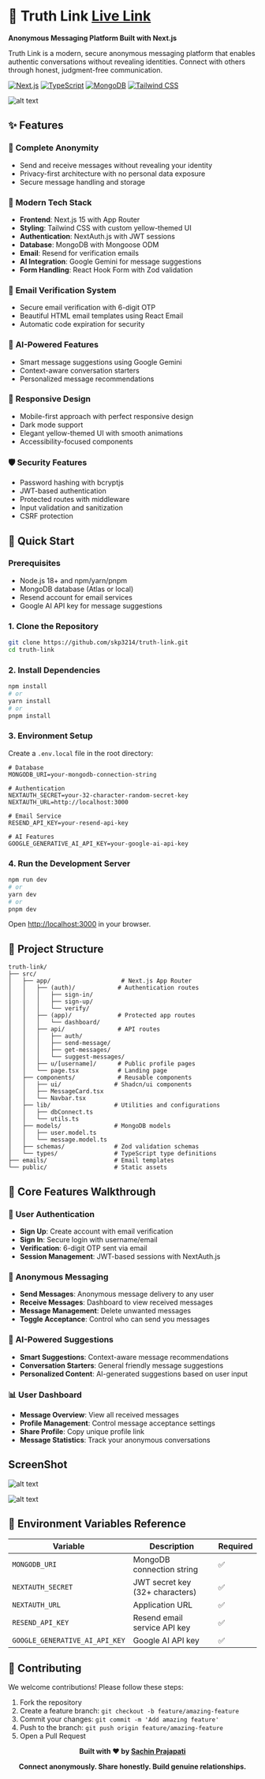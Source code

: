 # 🔗 Truth Link [Live Link](https://truth-links.vercel.app/)

**Anonymous Messaging Platform Built with Next.js**

Truth Link is a modern, secure anonymous messaging platform that enables authentic conversations without revealing identities. Connect with others through honest, judgment-free communication.

[![Next.js](https://img.shields.io/badge/Next.js-15.5.5-black?style=for-the-badge&logo=next.js)](https://nextjs.org/)
[![TypeScript](https://img.shields.io/badge/TypeScript-5.0-blue?style=for-the-badge&logo=typescript)](https://www.typescriptlang.org/)
[![MongoDB](https://img.shields.io/badge/MongoDB-7.0-green?style=for-the-badge&logo=mongodb)](https://www.mongodb.com/)
[![Tailwind CSS](https://img.shields.io/badge/Tailwind_CSS-3.4-38B2AC?style=for-the-badge&logo=tailwind-css)](https://tailwindcss.com/)

![alt text](image.png)

## ✨ Features

### 🔐 **Complete Anonymity**
- Send and receive messages without revealing your identity
- Privacy-first architecture with no personal data exposure
- Secure message handling and storage

### 🚀 **Modern Tech Stack**
- **Frontend**: Next.js 15 with App Router
- **Styling**: Tailwind CSS with custom yellow-themed UI
- **Authentication**: NextAuth.js with JWT sessions
- **Database**: MongoDB with Mongoose ODM
- **Email**: Resend for verification emails
- **AI Integration**: Google Gemini for message suggestions
- **Form Handling**: React Hook Form with Zod validation

### 📧 **Email Verification System**
- Secure email verification with 6-digit OTP
- Beautiful HTML email templates using React Email
- Automatic code expiration for security

### 🤖 **AI-Powered Features**
- Smart message suggestions using Google Gemini
- Context-aware conversation starters
- Personalized message recommendations

### 📱 **Responsive Design**
- Mobile-first approach with perfect responsive design
- Dark mode support
- Elegant yellow-themed UI with smooth animations
- Accessibility-focused components

### 🛡️ **Security Features**
- Password hashing with bcryptjs
- JWT-based authentication
- Protected routes with middleware
- Input validation and sanitization
- CSRF protection

## 🚀 Quick Start

### Prerequisites

- Node.js 18+ and npm/yarn/pnpm
- MongoDB database (Atlas or local)
- Resend account for email services
- Google AI API key for message suggestions

### 1. Clone the Repository

```bash
git clone https://github.com/skp3214/truth-link.git
cd truth-link
```

### 2. Install Dependencies

```bash
npm install
# or
yarn install
# or
pnpm install
```

### 3. Environment Setup

Create a `.env.local` file in the root directory:

```env
# Database
MONGODB_URI=your-mongodb-connection-string

# Authentication
NEXTAUTH_SECRET=your-32-character-random-secret-key
NEXTAUTH_URL=http://localhost:3000

# Email Service
RESEND_API_KEY=your-resend-api-key

# AI Features
GOOGLE_GENERATIVE_AI_API_KEY=your-google-ai-api-key
```

### 4. Run the Development Server

```bash
npm run dev
# or
yarn dev
# or
pnpm dev
```

Open [http://localhost:3000](http://localhost:3000) in your browser.

## 📁 Project Structure

```
truth-link/
├── src/
│   ├── app/                    # Next.js App Router
│   │   ├── (auth)/            # Authentication routes
│   │   │   ├── sign-in/
│   │   │   ├── sign-up/
│   │   │   └── verify/
│   │   ├── (app)/             # Protected app routes
│   │   │   └── dashboard/
│   │   ├── api/               # API routes
│   │   │   ├── auth/
│   │   │   ├── send-message/
│   │   │   ├── get-messages/
│   │   │   └── suggest-messages/
│   │   ├── u/[username]/      # Public profile pages
│   │   └── page.tsx           # Landing page
│   ├── components/            # Reusable components
│   │   ├── ui/               # Shadcn/ui components
│   │   ├── MessageCard.tsx
│   │   └── Navbar.tsx
│   ├── lib/                  # Utilities and configurations
│   │   ├── dbConnect.ts
│   │   └── utils.ts
│   ├── models/               # MongoDB models
│   │   ├── user.model.ts
│   │   └── message.model.ts
│   ├── schemas/              # Zod validation schemas
│   └── types/                # TypeScript type definitions
├── emails/                   # Email templates
└── public/                   # Static assets
```

## 🎯 Core Features Walkthrough

### 🔑 **User Authentication**
- **Sign Up**: Create account with email verification
- **Sign In**: Secure login with username/email
- **Verification**: 6-digit OTP sent via email
- **Session Management**: JWT-based sessions with NextAuth.js

### 💬 **Anonymous Messaging**
- **Send Messages**: Anonymous message delivery to any user
- **Receive Messages**: Dashboard to view received messages
- **Message Management**: Delete unwanted messages
- **Toggle Acceptance**: Control who can send you messages

### 🤖 **AI-Powered Suggestions**
- **Smart Suggestions**: Context-aware message recommendations
- **Conversation Starters**: General friendly message suggestions
- **Personalized Content**: AI-generated suggestions based on user input

### 📊 **User Dashboard**
- **Message Overview**: View all received messages
- **Profile Management**: Control message acceptance settings
- **Share Profile**: Copy unique profile link
- **Message Statistics**: Track your anonymous conversations

## ScreenShot

![alt text](image-1.png)

![alt text](image-2.png)
## 📝 Environment Variables Reference

| Variable | Description | Required |
|----------|-------------|----------|
| `MONGODB_URI` | MongoDB connection string | ✅ |
| `NEXTAUTH_SECRET` | JWT secret key (32+ characters) | ✅ |
| `NEXTAUTH_URL` | Application URL | ✅ |
| `RESEND_API_KEY` | Resend email service API key | ✅ |
| `GOOGLE_GENERATIVE_AI_API_KEY` | Google AI API key | ✅ |

## 🤝 Contributing

We welcome contributions! Please follow these steps:

1. Fork the repository
2. Create a feature branch: `git checkout -b feature/amazing-feature`
3. Commit your changes: `git commit -m 'Add amazing feature'`
4. Push to the branch: `git push origin feature/amazing-feature`
5. Open a Pull Request


<div align="center">

**Built with ❤️ by [Sachin Prajapati](https://github.com/skp3214)**

**Connect anonymously. Share honestly. Build genuine relationships.**

</div>

